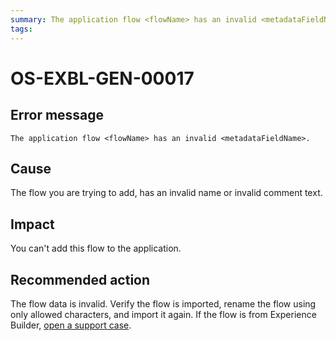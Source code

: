 ```yaml
---
summary: The application flow <flowName> has an invalid <metadataFieldName>.
tags:
---
```


# OS-EXBL-GEN-00017

## Error message

`The application flow <flowName> has an invalid <metadataFieldName>.`

## Cause

The flow you are trying to add, has an invalid name or invalid comment text.

## Impact

You can't add this flow to the application.

## Recommended action

The flow data is invalid. Verify the flow is imported, rename the flow using only allowed characters, and import it again.
If the flow is from Experience Builder, [open a support case](https://success.outsystems.com./Support).
